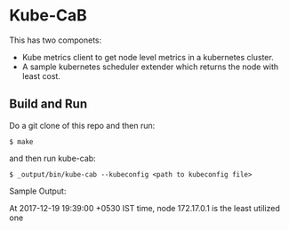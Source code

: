 # Kube-CaB
This has two componets:
- Kube metrics client to get node level metrics in a kubernetes cluster.
- A sample kubernetes scheduler extender which returns the node with least cost.

## Build and Run

 Do a git clone of this repo and then run:

```
$ make
```
and then run kube-cab:

```
$ _output/bin/kube-cab --kubeconfig <path to kubeconfig file>
```

Sample Output:

At 2017-12-19 19:39:00 +0530 IST time, node 172.17.0.1 is the least utilized one


